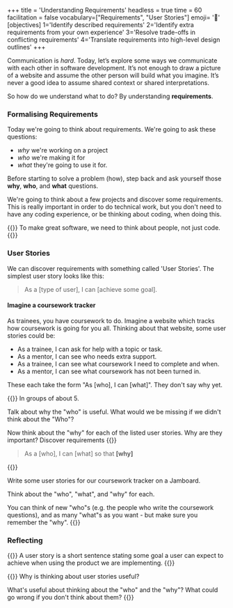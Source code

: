 +++
title = 'Understanding Requirements'
headless = true
time = 60
facilitation = false
vocabulary=["Requirements", "User Stories"]
emoji= '🧩'
[objectives]
1='Identify described requirements'
    2='Identify extra requirements from your own experience'
    3='Resolve trade-offs in conflicting requirements'
    4='Translate requirements into high-level design outlines' 
+++

Communication is _hard_. Today, let’s explore some ways we communicate with each other in software development. It’s not enough to draw a picture of a website and assume the other person will build what you imagine. It’s never a good idea to assume shared context or shared interpretations.

So how do we understand what to do? By understanding **requirements**.

### Formalising Requirements

Today we're going to think about requirements. We're going to ask these questions:

- _why_ we're working on a project
- _who_ we're making it for
- _what_ they're going to use it for.

Before starting to solve a problem (how), step back and ask yourself those **why**, **who**, and **what** questions.

We're going to think about a few projects and discover some requirements. This is really important in order to do technical work, but you don't need to have any coding experience, or be thinking about coding, when doing this.

{{<note type="tip" title="Remember" >}}
To make great software, we need to think about people, not just code.
{{</note>}}

### User Stories

We can discover requirements with something called 'User Stories'. The simplest user story looks like this:

> As a [type of user], I can [achieve some goal].

#### Imagine a coursework tracker

As trainees, you have coursework to do. Imagine a website which tracks how coursework is going for you all. Thinking about that website, some user stories could be:

- As a trainee, I can ask for help with a topic or task.
- As a mentor, I can see who needs extra support.
- As a trainee, I can see what coursework I need to complete and when.
- As a mentor, I can see what coursework has not been turned in.

These each take the form "As [who], I can [what]". They don't say why yet.

{{<note type="activity" title="Exercise 10 Minutes" >}}
In groups of about 5.

Talk about why the "who" is useful. What would we be missing if we didn't think about the "Who"?

Now think about the "why" for each of the listed user stories. Why are they important?
Discover requirements
{{</note>}}

> As a [who], I can [what] so that **[why]**

{{<note type="activity" title="Exercise 10 Minutes" >}}

Write some user stories for our coursework tracker on a Jamboard.

Think about the "who", "what", and "why" for each.

You can think of new "who"s (e.g. the people who write the coursework questions), and as many "what"s as you want - but make sure you remember the "why".
{{</note>}}

### Reflecting

{{<note type="glossary" title="Key Term" >}}
A user story is a short sentence stating some goal a user can expect to achieve when using the product we are implementing.
{{</note>}}

{{<note type="activity" title="10 Minutes" >}}
Why is thinking about user stories useful?

What's useful about thinking about the "who" and the "why"? What could go wrong if you don't think about them?
{{</note>}}
